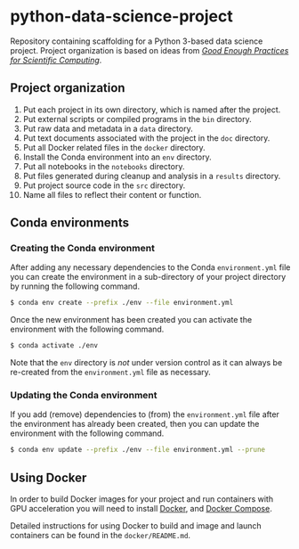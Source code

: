 # python-data-science-project

Repository containing scaffolding for a Python 3-based data science project. Project organization 
is based on ideas from [_Good Enough Practices for Scientific Computing_](https://journals.plos.org/ploscompbiol/article?id=10.1371/journal.pcbi.1005510).

## Project organization

1. Put each project in its own directory, which is named after the project.
2. Put external scripts or compiled programs in the `bin` directory.
3. Put raw data and metadata in a `data` directory.
4. Put text documents associated with the project in the `doc` directory.
5. Put all Docker related files in the `docker` directory.
6. Install the Conda environment into an `env` directory. 
7. Put all notebooks in the `notebooks` directory.
8. Put files generated during cleanup and analysis in a `results` directory.
9. Put project source code in the `src` directory.
10. Name all files to reflect their content or function.

## Conda environments

### Creating the Conda environment

After adding any necessary dependencies to the Conda `environment.yml` file you can create the 
environment in a sub-directory of your project directory by running the following command.

```bash
$ conda env create --prefix ./env --file environment.yml
```

Once the new environment has been created you can activate the environment with the following 
command.

```bash
$ conda activate ./env
```

Note that the `env` directory is *not* under version control as it can always be re-created from 
the `environment.yml` file as necessary.

### Updating the Conda environment

If you add (remove) dependencies to (from) the `environment.yml` file after the environment has 
already been created, then you can update the environment with the following command.

```bash
$ conda env update --prefix ./env --file environment.yml --prune
```

## Using Docker

In order to build Docker images for your project and run containers with GPU acceleration you will 
need to install 
[Docker](https://docs.docker.com/install/linux/docker-ce/ubuntu/), and 
[Docker Compose](https://docs.docker.com/compose/install/).

Detailed instructions for using Docker to build and image and launch containers can be found in 
the `docker/README.md`.